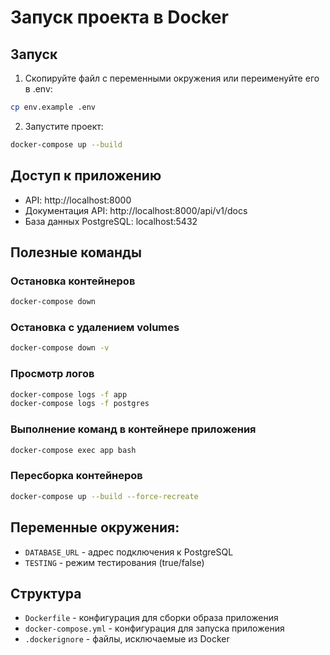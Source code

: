 # Запуск проекта в Docker


## Запуск

1. Скопируйте файл с переменными окружения или переименуйте его в .env:
```bash
cp env.example .env
```

2. Запустите проект:
```bash
docker-compose up --build
```

## Доступ к приложению

- API: http://localhost:8000
- Документация API: http://localhost:8000/api/v1/docs
- База данных PostgreSQL: localhost:5432

## Полезные команды

### Остановка контейнеров
```bash
docker-compose down
```

### Остановка с удалением volumes
```bash
docker-compose down -v
```

### Просмотр логов
```bash
docker-compose logs -f app
docker-compose logs -f postgres
```

### Выполнение команд в контейнере приложения
```bash
docker-compose exec app bash
```

### Пересборка контейнеров
```bash
docker-compose up --build --force-recreate
```

## Переменные окружения:

- `DATABASE_URL` - адрес подключения к PostgreSQL
- `TESTING` - режим тестирования (true/false)

## Структура

- `Dockerfile` - конфигурация для сборки образа приложения
- `docker-compose.yml` - конфигурация для запуска приложения
- `.dockerignore` - файлы, исключаемые из Docker
